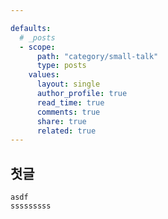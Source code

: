 ```yaml
---

defaults:
  # _posts
  - scope:
      path: "category/small-talk"
      type: posts
    values:
      layout: single
      author_profile: true
      read_time: true
      comments: true
      share: true
      related: true
---
```


## 첫글
~~~~
asdf
sssssssss
